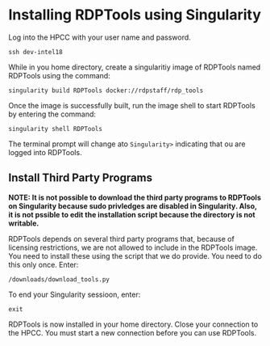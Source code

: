# Installing RDPTools using Singularity

Log into the HPCC with your user name and password.  

```
ssh dev-intel18
```

While in you home directory, create a singularitiy image of RDPTools named RDPTools using the command:  

```
singularity build RDPTools docker://rdpstaff/rdp_tools
```

Once the image is successfully built, run the image shell to start RDPTools by entering the command:

```
singularity shell RDPTools
```

The terminal prompt will change ato ```Singularity>``` indicating that ou are logged into RDPTools.  

## Install Third Party Programs
**NOTE: It is not possible to download the third party programs to RDPTools on Singularity because sudo privledges are disabled in Singularity. Also, it is not pssible to edit the installation script because the directory is not writable.**  

RDPTools depends on several third party programs that, because of licensing restrictions, we are not allowed to include in the RDPTools image. You need to install these using the script that we do provide. You need to do this only once.  Enter:  

```
/downloads/download_tools.py
```

To end your Singularity sessioon, enter:  

```
exit
```
RDPTools is now installed in your home directory. Close your connection to the HPCC. You must start a new connection before you can use RDPTools. 